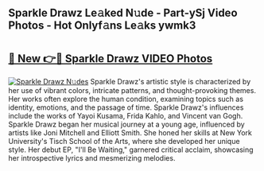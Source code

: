 ## Sparkle Drawz Le𝚊ked N𝚞de - Part-ySj Video Photos - Hot Onlyf𝚊ns Le𝚊ks ywmk3

# <h2><a href="http://ab84043.deff.icu/?id=Sparkle+Drawz">🔗 New 👉🔴 Sparkle Drawz VIDEO Photos</a></h2>

[![Sparkle Drawz N𝚞des](https://i.imgur.com/rIISA9y.gif)](http://ab84043.deff.icu/?id=Sparkle+Drawz)
Sparkle Drawz's artistic style is characterized by her use of vibrant colors, intricate patterns, and thought-provoking themes. Her works often explore the human condition, examining topics such as identity, emotions, and the passage of time. Sparkle Drawz's influences include the works of Yayoi Kusama, Frida Kahlo, and Vincent van Gogh. Sparkle Drawz began her musical journey at a young age, influenced by artists like Joni Mitchell and Elliott Smith. She honed her skills at New York University's Tisch School of the Arts, where she developed her unique style. Her debut EP, "I'll Be Waiting," garnered critical acclaim, showcasing her introspective lyrics and mesmerizing melodies.

